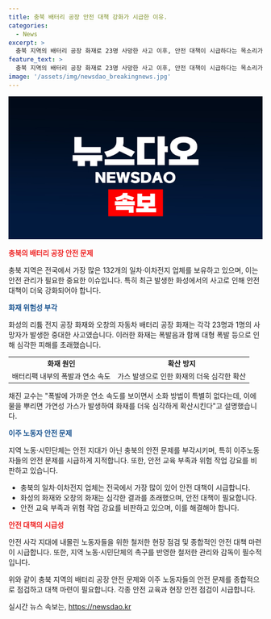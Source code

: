 ```yaml
---
title: 충북 배터리 공장 안전 대책 강화가 시급한 이유.
categories:
  - News
excerpt: >
  충북 지역의 배터리 공장 화재로 23명 사망한 사고 이후, 안전 대책이 시급하다는 목소리가 커지고 있다. 화재 위험성을 야기하는 배터리 공장의 안전 문제뿐만 아니라, 이주 노동자들의 안전 교육 및 보호 문제도 대두되고 있다. 지역 노동·시민단체는 충북이 안전 지대가 아니라고 주장하며, 정부의 철저한 관리감독을 요구하고 있다. 이주 노동자들의 안전을 위한 종합적인 대책 마련이 시급하다는 지적이 나오고 있다.
feature_text: >
  충북 지역의 배터리 공장 화재로 23명 사망한 사고 이후, 안전 대책이 시급하다는 목소리가 커지고 있다. 화재 위험성을 야기하는 배터리 공장의 안전 문제뿐만 아니라, 이주 노동자들의 안전 교육 및 보호 문제도 대두되고 있다. 지역 노동·시민단체는 충북이 안전 지대가 아니라고 주장하며, 정부의 철저한 관리감독을 요구하고 있다. 이주 노동자들의 안전을 위한 종합적인 대책 마련이 시급하다는 지적이 나오고 있다.
image: '/assets/img/newsdao_breakingnews.jpg'
---
```


<p><img src="/assets/img/newsdao_breakingnews.jpg" alt="bookingtag 속보" /></p>

<p><b><span style="color: #ee2323;">충북의 배터리 공장 안전 문제</span></b></p>

<p data-ke-size="size16">충북 지역은 전국에서 가장 많은 132개의 일차·이차전지 업체를 보유하고 있으며, 이는 안전 관리가 필요한 중요한 이슈입니다. 특히 최근 발생한 화성에서의 사고로 인해 안전 대책이 더욱 강화되어야 합니다.</p>

<p><b><span style="color: #1a5490;">화재 위험성 부각</span></b></p>

<p data-ke-size="size16">화성의 리튬 전지 공장 화재와 오창의 자동차 배터리 공장 화재는 각각 23명과 1명의 사망자가 발생한 중대한 사고였습니다. 이러한 화재는 폭발음과 함께 대형 폭발 등으로 인해 심각한 피해를 초래했습니다.</p>

<table>
  <tr>
    <td style="text-align: center; height: 17px;"><b>화재 원인</b></td>
    <td style="text-align: center; height: 17px;"><b>확산 방지</b></td>
  </tr>
  <tr>
    <td>배터리팩 내부의 폭발과 연소 속도</td>
    <td>가스 발생으로 인한 화재의 더욱 심각한 확산</td>
  </tr>
</table>

<p data-ke-size="size16">채진 교수는 "폭발에 가까운 연소 속도를 보이면서 소화 방법이 특별히 없다는데, 이에 물을 뿌리면 가연성 가스가 발생하여 화재를 더욱 심각하게 확산시킨다"고 설명했습니다.</p>

<p><b><span style="color: #1a5490;">이주 노동자 안전 문제</span></b></p>

<p data-ke-size="size16">지역 노동·시민단체는 안전 지대가 아닌 충북의 안전 문제를 부각시키며, 특히 이주노동자들의 안전 문제를 시급하게 지적합니다. 또한, 안전 교육 부족과 위험 작업 강요를 비판하고 있습니다.</p>

<ul>
  <li>충북의 일차·이차전지 업체는 전국에서 가장 많이 있어 안전 대책이 시급합니다.</li>
  <li>화성의 화재와 오창의 화재는 심각한 결과를 초래했으며, 안전 대책이 필요합니다.</li>
  <li>안전 교육 부족과 위험 작업 강요를 비판하고 있으며, 이를 해결해야 합니다.</li>
</ul>

<p><b><span style="color: #ee2323;">안전 대책의 시급성</span></b></p>

<p data-ke-size="size16">안전 사각 지대에 내몰린 노동자들을 위한 철저한 현장 점검 및 종합적인 안전 대책 마련이 시급합니다. 또한, 지역 노동·시민단체의 촉구를 반영한 철저한 관리와 감독이 필수적입니다.</p>

<p>위와 같이 충북 지역의 배터리 공장 안전 문제와 이주 노동자들의 안전 문제를 종합적으로 점검하고 대책 마련이 필요합니다. 각종 안전 교육과 현장 안전 점검이 시급합니다.</p>
실시간 뉴스 속보는, <a href="https://newsdao.kr" rel="dofollow">https://newsdao.kr</a>


